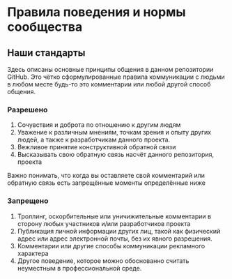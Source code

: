 # Правила поведения и нормы сообщества

## Наши стандарты

Здесь описаны основные принципы общения в данном репозитории GitHub. Это чётко сформулированные правила коммуникации с людьми в любом месте будь-то это комментарии или любой другой способ общения.

### Разрешено

1. Сочувствия и доброта по отношению к другим людям
2. Уважение к различным мнениям, точкам зрения и опыту других людей, а также к разработчикам данного проекта.
3. Вежливое принятие конструктивной обратной связи
4. Высказывать свою обратную связь насчёт данного репозитория, проекта

Важно понимать, что когда вы оставляете свой комментарий или обратную связь есть запрещённые моменты определённые ниже

### Запрещено

1. Троллинг, оскорбительные или уничижительные комментарии в сторону любых участников и/или разработчиков проекта
2. Публикация личной информации других лиц, такой как физический адрес или адрес электронной почты, без их явного разрешения.
3. Комментарии или другие способы коммуникации рекламного характера
4. Другое поведение, которое можно обоснованно считать неуместным в профессиональной среде.
